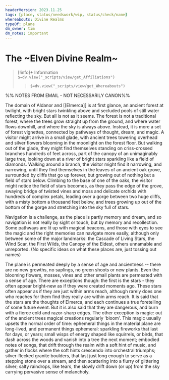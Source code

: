 ```yaml
---
headerVersion: 2023.11.25
tags: [place, status/needswork/wip, status/check/name]
whereabouts: Divine Realms
typeOf: plane
dm_owner: tim
dm_notes: important
---
```

# The ~Elven Divine Realm~
>[!info]+ Information  
> `$=dv.view("_scripts/view/get_Affiliations")`  
>> `$=dv.view("_scripts/view/get_Whereabouts")`

%% NOTES FROM EMAIL - NOT NECESSARILY CANON%%

The domain of Aldanor and [[Elmerca]] is at first glance, an ancient forest at twilight, with bright stars twinkling above and secluded pools of still water reflecting the sky. But all is not as it seems. The forest is not a traditional forest, where the trees grow straight up from the ground, and where water flows downhill, and where the sky is always above. Instead, it is more a set of forest vignettes, connected by pathways of thought, dream, and magic. A visitor might arrive in a small glade, with ancient trees towering overhead and silver flowers blooming in the moonlight on the forest floor. But walking out of the glade, they might find themselves standing on criss-crossed branches hundreds of feet across, part of the canopy of an unimaginably large tree, looking down at a river of bright stars sparkling like a field of diamonds. Walking around a branch, the visitor might find it narrowing, and narrowing, until they find themselves in the leaves of an ancient oak grove, surrounded by cliffs that go up forever, but growing out of nothing but a field of stars below. Climbing to the base of one of the oaks, the visitor might notice the field of stars becomes, as they pass the edge of the grove,  swaying bridge of twisted vines and moss and delicate orchids with hundreds of complex petals, leading over a gorge between two huge cliffs, with a misty bottom a thousand feet below, and trees growing up out of the bottom of the gorge and stretching into the sky full of stars.  

Navigation is a challenge, as the place is partly memory and dream, and so navigation is not really by sight or touch, but by memory and recollection. Some pathways are lit up with magical beacons, and those with eyes to see the magic and the right memories can navigate more easily, although only between some of the major landmarks: the Cascade of Living Stars, the Wind Scar, the First Wilds, the Canopy of the Eldest, others unnamable and unreported. (No specific ideas on what these places are, just tossing out names)

The plane is permeated deeply by a sense of age and ancientness -- there are no new growths, no saplings, no green shoots or new plants. Even the blooming flowers, mosses, vines and other small plants are permeated with a sense of age. There are exceptions though: the first is the stars - they often appear bright-new as if they were created moments ago. These stars often appear as if they are just within arms reach, although rarely does one who reaches for them find they really are within arms reach. It is said that the stars are the thoughts of Elmerca, and each continues a true foretelling of some future event. But it is also said that they are dangerous, and burn with a fierce cold and razor-sharp edges. The other exception is magic: out of the ancient trees magical creations regularly 'bloom'. This magic usually upsets the normal order of time: ephemeral things in the material plane are long-lived, and permanent things ephemeral: sparkling fireworks that last for days, or years; small wisps of energy shaped like squirrels, or birds, that dash across the woods and vanish into a tree the next moment; embodied notes of songs, that drift through the realm with a soft hint of music, and gather in flocks where the soft hints crescendo into orchestral triumphs; silver-flecked granite boulders, that last just long enough to serve as a stepping stone over a stream, and then scattering into a flurry of glittering silver; salty raindrops, like tears, the slowly drift down (or up) from the sky carrying pervasive sense of melancholy.